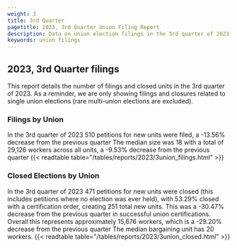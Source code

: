 ```yaml
---
weight: 3
title: 3rd Quarter
pagetitle: 2023, 3rd Quarter Union Filing Report
description: Data on union election filings in the 3rd quarter of 2023
keywords: union filings
---
```


## 2023, 3rd Quarter filings

This report details the number of filings and closed units in the 3rd quarter of 2023. As a reminder, we are only showing filings and closures related to single union elections (rare multi-union elections are excluded).

### Filings by Union
In the 3rd quarter of 2023 510 petitions for new units were filed, a -13.56% decrease from the previous quarter The median size was 18 with a total of 29,126 workers across all units, a -9.53% decrease from the previous quarter
{{< readtable table="/tables/reports/2023/3union_filings.html" >}}

### Closed Elections by Union
In the 3rd quarter of 2023 471 petitions for new units were closed (this includes petitions where no election was ever held), with 53.29% closed with a certification order, creating 251 total new units. This was a -30.47% decrease from the previous quarter in successful union certifications. Overall this represents approximately 15,676 workers, which is a -29.20% decrease from the previous quarter The median bargaining unit has 20 workers.
{{< readtable table="/tables/reports/2023/3union_closed.html" >}}
